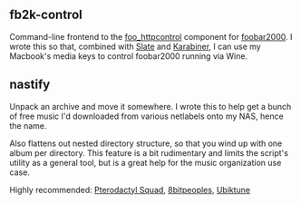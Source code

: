 ## fb2k-control
Command-line frontend to the [foo_httpcontrol](https://bitbucket.org/oblikoamorale/foo_httpcontrol) component for [foobar2000](http://foobar2000.org). I wrote this so that, combined with [Slate](https://github.com/jigish/slate) and [Karabiner](https://pqrs.org/osx/karabiner), I can use my Macbook's media keys to control foobar2000 running via Wine.

## nastify
Unpack an archive and move it somewhere. I wrote this to help get a bunch of free music I'd downloaded from various netlabels onto my NAS, hence the name.

Also flattens out nested directory structure, so that you wind up with one album per directory. This feature is a bit rudimentary and limits the script's utility as a general tool, but is a great help for the music organization use case.

Highly recommended: [Pterodactyl Squad](http://ptesquad.com), [8bitpeoples](http://8bitpeoples.com), [Ubiktune](http://ubiktune.com)
